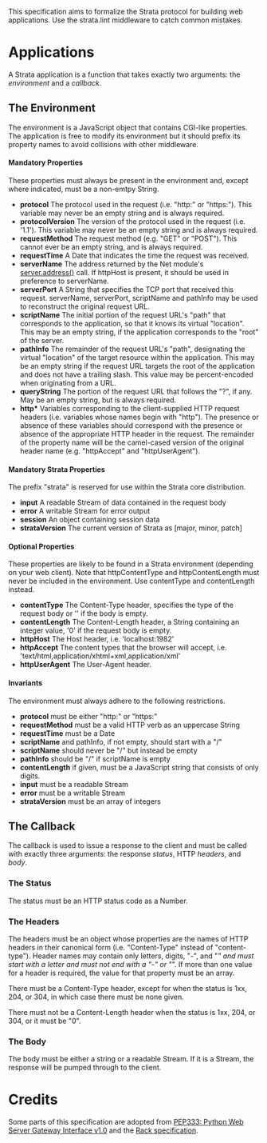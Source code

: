This specification aims to formalize the Strata protocol for building web applications.
Use the strata.lint middleware to catch common mistakes.

# Applications

A Strata application is a function that takes exactly two arguments: the
*environment* and a *callback*.

## The Environment

The environment is a JavaScript object that contains CGI-like properties.
The application is free to modify its environment but it should prefix its
property names to avoid collisions with other middleware.

#### Mandatory Properties

These properties must always be present in the environment and, except where
indicated, must be a non-emtpy String.

  - **protocol**      The protocol used in the request (i.e. "http:" or
                      "https:"). This variable may never be an empty string and
                      is always required.
  - **protocolVersion** The version of the protocol used in the request (i.e. '1.1').
                      This variable may never be an empty string and is always
                      required.
  - **requestMethod** The request method (e.g. "GET" or "POST"). This cannot
                      ever be an empty string, and is always required.
  - **requestTime**   A Date that indicates the time the request was received.
  - **serverName**    The address returned by the Net module's
                      [server.address()](http://nodejs.org/docs/latest/api/net.html#server.address)
                      call.  If httpHost is present, it should be used in
                      preference to serverName.
  - **serverPort**    A String that specifies the TCP port that received this
                      request.  serverName, serverPort, scriptName and pathInfo
                      may be used to reconstruct the original request URL.
  - **scriptName**    The initial portion of the request URL's "path" that
                      corresponds to the application, so that it knows its
                      virtual "location". This may be an empty string, if the
                      application corresponds to the "root" of the server.
  - **pathInfo**      The remainder of the request URL's "path", designating
                      the virtual "location" of the target resource within the
                      application. This may be an empty string if the request
                      URL targets the root of the application and does not
                      have a trailing slash. This value may be percent-encoded
                      when originating from a URL.
  - **queryString**   The portion of the request URL that follows the "?", if
                      any. May be an empty string, but is always required.
  - **http\***        Variables corresponding to the client-supplied HTTP
                      request headers (i.e. variables whose names begin with
                      "http"). The presence or absence of these variables should
                      correspond with the presence or absence of the
                      appropriate HTTP header in the request. The remainder of
                      the property name will be the camel-cased version of the
                      original header name (e.g. "httpAccept" and
                      "httpUserAgent").

#### Mandatory Strata Properties

The prefix "strata" is reserved for use within the Strata core distribution.

  - **input**           A readable Stream of data contained in the request body
  - **error**           A writable Stream for error output
  - **session**         An object containing session data
  - **strataVersion**   The current version of Strata as [major, minor, patch]

#### Optional Properties

These properties are likely to be found in a Strata environment (depending
on your web client).
Note that httpContentType and httpContentLength must never be included in
the environment.  Use contentType and contentLength instead.

  - **contentType**     The Content-Type header, specifies the type
                        of the request body or '' if the body is empty.
  - **contentLength**   The Content-Length header, a String containing
                        an integer value, '0' if the request body is empty.
  - **httpHost**        The Host header, i.e. 'localhost:1982'
  - **httpAccept**      The content types that the browser will accept,
                        i.e. 'text/html,application/xhtml+xml,application/xml'
  - **httpUserAgent**   The User-Agent header.

#### Invariants

The environment must always adhere to the following restrictions.

  - **protocol**         must be either "http:" or "https:"
  - **requestMethod**    must be a valid HTTP verb as an uppercase String
  - **requestTime**      must be a Date
  - **scriptName**       and pathInfo, if not empty, should start with a "/"
  - **scriptName**       should never be "/" but instead be empty
  - **pathInfo**         should be "/" if scriptName is empty
  - **contentLength**    if given, must be a JavaScript string that consists of only digits.
  - **input**            must be a readable Stream
  - **error**            must be a writable Stream
  - **strataVersion**    must be an array of integers

## The Callback

The callback is used to issue a response to the client and must be called with
exactly three arguments: the response *status*, HTTP *headers*, and *body*.

### The Status

The status must be an HTTP status code as a Number.

### The Headers

The headers must be an object whose properties are the names of HTTP headers in
their canonical form (i.e. "Content-Type" instead of "content-type"). Header
names may contain only letters, digits, "-", and "_" and must start with a
letter and must not end with a "-" or "_". If more than one value for a header
is required, the value for that property must be an array.

There must be a Content-Type header, except for when the status is 1xx, 204, or
304, in which case there must be none given.

There must not be a Content-Length header when the status is 1xx, 204, or 304,
or it must be "0".

### The Body

The body must be either a string or a readable Stream. If it is a Stream, the
response will be pumped through to the client.

# Credits

Some parts of this specification are adopted from
[PEP333: Python Web Server Gateway Interface v1.0](http://www.python.org/dev/peps/pep-0333/) and the
[Rack specification](http://rack.rubyforge.org/doc/files/SPEC.html).
